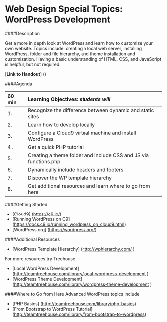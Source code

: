 Web Design Special Topics: WordPress Development
=================

####Description

Get a more in depth look at WordPress and learn how to customize your own website. Topics include: creating a local web server, installing WordPress, folder and file hierarchy, and theme installation and customization. Having a basic understanding of HTML, CSS, and JavaScript is helpful, but not required.

[**Link to Handout**]
()

####Agenda

|60 min| **Learning Objectives:** *students will* |
|:---------------|:-----------------|
| 1.  | Recognize the difference between dynamic and static sites |
| 2.  | Learn how to develop locally |
| 3.  | Configure a Cloud9 virtual machine and install WordPress |
| 4 . | Get a quick PHP tutorial |
| 5.  | Creating a theme folder and include CSS and JS via functions.php |
| 6.  | Dynamically include headers and footers |
| 7.  | Discover the WP template hierarchy  |
| 8.  | Get additional resources and learn where to go from here |

####Getting Started
- [Cloud9] (https://c9.io/)
- [Running WordPress on C9] (https://docs.c9.io/running_wordpress_on_cloud9.html)
- [WordPress.org] (https://wordpress.org/)

####Additional Resources
- [WordPress Template Hierarchy] (http://wphierarchy.com/ )

For more resources try Treehouse
- [Local WordPress Development] (http://teamtreehouse.com/library/local-wordpress-development )
- [WordPress Theme Development] (http://teamtreehouse.com/library/wordpress-theme-development )

####Where to Go from Here
Advanced WordPress topics include
- [PHP Basics] (http://teamtreehouse.com/library/php-basics) 
- [From Bootstrap to WordPress Tutorial] (http://teamtreehouse.com/library/from-bootstrap-to-wordpress)
